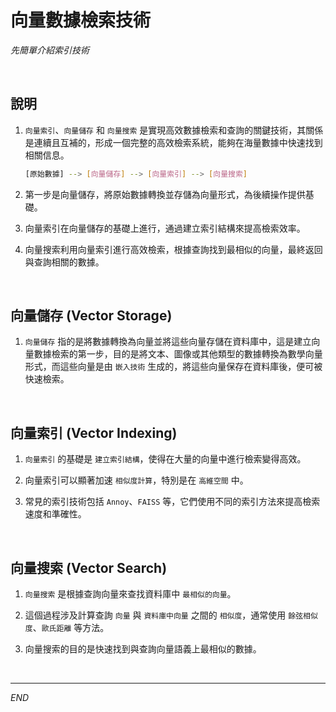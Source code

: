 # 向量數據檢索技術

_先簡單介紹索引技術_

<br>

## 說明

1. `向量索引`、`向量儲存` 和 `向量搜索` 是實現高效數據檢索和查詢的關鍵技術，其關係是連續且互補的，形成一個完整的高效檢索系統，能夠在海量數據中快速找到相關信息。

    ```bash
    [原始數據] --> [向量儲存] --> [向量索引] --> [向量搜索]
    ```

2. 第一步是向量儲存，將原始數據轉換並存儲為向量形式，為後續操作提供基礎。

3. 向量索引在向量儲存的基礎上進行，通過建立索引結構來提高檢索效率。

4. 向量搜索利用向量索引進行高效檢索，根據查詢找到最相似的向量，最終返回與查詢相關的數據。

<br>

## 向量儲存 (Vector Storage)

1. `向量儲存` 指的是將數據轉換為向量並將這些向量存儲在資料庫中，這是建立向量數據檢索的第一步，目的是將文本、圖像或其他類型的數據轉換為數學向量形式，而這些向量是由 `嵌入技術` 生成的，將這些向量保存在資料庫後，便可被快速檢索。

<br>

## 向量索引 (Vector Indexing)

1. `向量索引` 的基礎是 `建立索引結構`，使得在大量的向量中進行檢索變得高效。

2. 向量索引可以顯著加速 `相似度計算`，特別是在 `高維空間` 中。

3. 常見的索引技術包括 `Annoy`、`FAISS` 等，它們使用不同的索引方法來提高檢索速度和準確性。

<br>

## 向量搜索 (Vector Search)

1. `向量搜索` 是根據查詢向量來查找資料庫中 `最相似的向量`。

2. 這個過程涉及計算查詢 `向量` 與 `資料庫中向量` 之間的 `相似度`，通常使用 `餘弦相似度`、`歐氏距離` 等方法。

3. 向量搜索的目的是快速找到與查詢向量語義上最相似的數據。

<br>

___

_END_